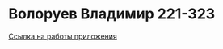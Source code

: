 # Волоруев Владимир 221-323
[Ссылка на работы приложения](https://drive.google.com/file/d/1uy8ZXZdlPUtsK1D-hIIsCYbpjFgJdFvH/view?usp=sharing)
